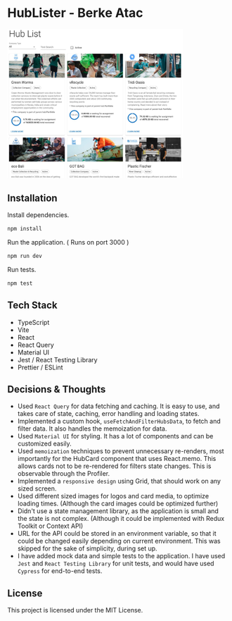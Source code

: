# HubLister - Berke Atac

<img src="screenshots/img1.jpg" alt="Screenshot from application" style="width: 400px;"/>

## Installation

Install dependencies.

```bash
npm install
```

Run the application. ( Runs on port 3000 )

```bash
npm run dev
```

Run tests.

```bash
npm test
```

## Tech Stack

- TypeScript
- Vite
- React
- React Query
- Material UI
- Jest / React Testing Library
- Prettier / ESLint

## Decisions & Thoughts

- Used `React Query` for data fetching and caching. It is easy to use, and takes care of state, caching, error handling and loading states.
- Implemented a custom hook, `useFetchAndFilterHubsData`, to fetch and filter data. It also handles the memoization for data.
- Used `Material UI` for styling. It has a lot of components and can be customized easily.
- Used `memoization` techniques to prevent unnecessary re-renders, most importantly for the HubCard component that uses React.memo. This allows cards not to be re-rendered for filters state changes. This is observable through the Profiler.
- Implemented a `responsive design` using Grid, that should work on any sized screen.
- Used different sized images for logos and card media, to optimize loading times. (Although the card images could be optimized further)
- Didn't use a state management library, as the application is small and the state is not complex. (Although it could be implemented with Redux Toolkit or Context API)
- URL for the API could be stored in an environment variable, so that it could be changed easily depending on current environment. This was skipped for the sake of simplicity, during set up.
- I have added mock data and simple tests to the application. I have used `Jest` and `React Testing Library` for unit tests, and would have used `Cypress` for end-to-end tests.

## License

This project is licensed under the MIT License.
